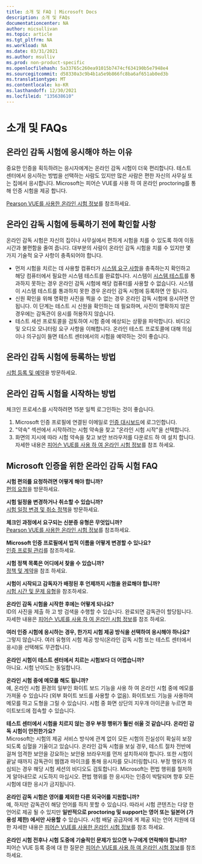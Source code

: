 ```yaml
---
title: 소개 및 FAQ | Microsoft Docs
description: 소개 및 FAQs
documentationcenter: NA
author: micsullivan
ms.topic: article
ms.tgt_pltfrm: NA
ms.workload: NA
ms.date: 03/31/2021
ms.author: msulliv
ms.prod: non-product-specific
ms.openlocfilehash: 5a33765c260ea91015b7474cf634190b5e7948e4
ms.sourcegitcommit: d58330a3c9b4b1a5e9b866fc8ba6af651ab0ed3b
ms.translationtype: MT
ms.contentlocale: ko-KR
ms.lasthandoff: 12/30/2021
ms.locfileid: "135638610"
---
```

# <a name="introduction-and-faqs"></a>소개 및 FAQs

## <a name="why-take-an-online-proctored-exam"></a>온라인 감독 시험에 응시해야 하는 이유

중요한 인증을 획득하려는 응시자에게는 온라인 감독 시험이 더욱 편리합니다. 테스트 센터에서 응시하는 방법을 선택하는 사람도 있지만 많은 사람은 편한 자신의 사무실 또는 집에서 응시합니다. Microsoft는 피어슨 VUE를 사용 하 여 온라인 proctoring를 통해 인증 시험을 제공 합니다.

[Pearson VUE를 사용한 온라인 시험 정보](/learn/certifications/online-exams)를 참조하세요.

## <a name="what-to-check-before-registering-for-an-online-proctored-exam"></a>온라인 감독 시험에 등록하기 전에 확인할 사항

온라인 감독 시험은 자신의 집이나 사무실에서 편하게 시험을 치를 수 있도록 하여 이동 시간과 불편함을 줄여 줍니다. 대부분의 사람이 온라인 감독 시험을 치를 수 있지만 몇 가지 기술적 요구 사항이 충족되어야 합니다.

- 먼저 시험을 치르는 데 사용할 컴퓨터가 [시스템 요구 사항](/learn/certifications/online-exams-psi#minimum-system-requirements)을 충족하는지 확인하고 해당 컴퓨터에서 필요한 시스템 테스트를 완료합니다. 시스템이 [시스템 테스트](/learn/certifications/online-exams-psi#run-a-system-check)를 통과하지 못하는 경우 온라인 감독 시험에 해당 컴퓨터를 사용할 수 없습니다. 시스템이 시스템 테스트를 통과하지 못한 경우 온라인 감독 시험에 등록하면 안 됩니다.
- 신원 확인을 위해 명확한 사진을 찍을 수 없는 경우 온라인 감독 시험에 응시하면 안 됩니다. 이 단계는 테스트 시 신원을 확인하는 데 필요하며, 사진이 명확하지 않은 경우에는 감독관이 응시를 허용하지 않습니다.
- 테스트 세션 프로토콜을 검토하여 시험 중에 예상되는 상황을 파악합니다. 비디오 및 오디오 모니터링 요구 사항을 이해합니다. 온라인 테스트 프로토콜에 대해 의심이나 의구심이 들면 테스트 센터에서의 시험을 예약하는 것이 좋습니다.

## <a name="how-to-register-an-online-proctored-exam"></a>온라인 감독 시험에 등록하는 방법

[시험 등록 및 예약](/learn/certifications/register-schedule-exam)을 방문하세요.

## <a name="how-to-start-an-online-proctored-exam"></a>온라인 감독 시험을 시작하는 방법

체크인 프로세스를 시작하려면 15분 일찍 로그인하는 것이 좋습니다.

1. Microsoft 인증 프로필에 연결된 이메일로 [인증 대시보드](https://aka.ms/certdashboard)에 로그인합니다.
2. "약속" 섹션에서 시작하려는 시험 약속을 찾고 "온라인 시험 시작"을 선택합니다.
3. 화면의 지시에 따라 시험 약속을 찾고 보안 브라우저를 다운로드 하 여 설치 합니다. 자세한 내용은 [피어슨 VUE를 사용 하 여 온라인 시험 정보](/learn/certifications/online-exams)를 참조 하세요.

## <a name="frequently-asked-questions-about-online-proctored-exams-for-microsoft-certification"></a>Microsoft 인증을 위한 온라인 감독 시험 FAQ

**시험 편의를 요청하려면 어떻게 해야 합니까?**
<br>[편의 요청](/learn/certifications/request-accommodations)을 방문하세요.

**시험 일정을 변경하거나 취소할 수 있습니까?**
<br>[시험 일정 변경 및 취소 정책](/learn/certifications/exam-reschedule-and-cancellation-policy)을 방문하세요.

**체크인 과정에서 요구되는 신분증 유형은 무엇입니까?**
<br>[Pearson VUE를 사용한 온라인 시험 정보](/learn/certifications/online-exams)를 참조하세요.

**Microsoft 인증 프로필에서 법적 이름을 어떻게 변경할 수 있나요?**
<br>[인증 프로필 관리](/learn/certifications/manage-certification-profile)를 참조하세요.

**시험 정책 목록은 어디에서 찾을 수 있습니까?**
<br>[정책 및 계약](/learn/certifications/certification-exam-policies)을 참조 하세요.

**시험이 시작되고 감독자가 배정된 후 언제까지 시험을 완료해야 합니까?**
<br>[시험 시간 및 문제 유형](/learn/certifications/exam-duration-question-types)을 참조하세요.

**온라인 감독 시험을 시작한 후에는 어떻게 되나요?**
<br>ID의 사진을 제출 하 고 방 검색을 수행할 수 있습니다. 완료되면 감독관이 할당됩니다. 자세한 내용은 [피어슨 VUE를 사용 하 여 온라인 시험 정보](/learn/certifications/online-exams)를 참조 하세요.

**여러 인증 시험에 응시하는 경우, 한가지 시험 제공 방식을 선택하여 응시해야 하나요?**
<br>그렇지 않습니다. 여러 유형의 시험 제공 방식(온라인 감독 시험 또는 테스트 센터에서 응시)을 선택해도 무관합니다.

**온라인 시험이 테스트 센터에서 치르는 시험보다 더 어렵습니까?**
<br>아니요. 시험 난이도는 동일합니다.

**온라인 시험 중에 메모를 해도 됩니까?**
<br>예, 온라인 시험 환경의 일부인 화이트 보드 기능을 사용 하 여 온라인 시험 중에 메모를 가져올 수 있습니다 (외부 화이트 보드를 사용할 수 없음). 화이트보드 기능을 사용하여 메모를 하고 도형을 그릴 수 있습니다. 시험 중 화면 상단의 지우개 아이콘을 누르면 화이트보드에 접속할 수 있습니다.

**테스트 센터에서 시험을 치르지 않는 경우 부정 행위가 훨씬 쉬울 것 같습니다. 온라인 감독 시험이 안전한가요?**
<br>Microsoft는 시험의 제공 서비스 방식에 관계 없이 모든 시험의 진실성이 확실히 보장되도록 심혈을 기울이고 있습니다. 온라인 감독 시험을 보실 경우, 테스트 절차 전반에 걸쳐 엄격한 보안을 강요하는 보안용 브라우저를 먼저 설치하셔야 합니다. 또한 시험이 끝날 때까지 감독관이 웹캠과 마이크를 통해 응시자를 모니터링합니다. 부정 행위가 의심되는 경우 해당 시험 세션의 비디오도 검토합니다. Microsoft는 편법 행위를 철저하게 알아내므로 시도하지 마십시오. 편법 행위를 한 응시자는 인증이 박탈되며 향후 모든 시험에 대한 응시가 금지됩니다.

**온라인 감독 시험은 영어를 제외한 다른 외국어를 지원합니까?**
<br>예, 하지만 감독관이 해당 언어를 하지 못할 수 있습니다. 따라서 시험 콘텐츠는 다양 한 언어로 제공 될 수 있지만 **일반적으로 proctoring 및 support는 영어 또는 일본어 (가용성 제한) 에서만 사용할** 수 있습니다. 시험 배달 공급자에 게 제공 되는 언어 지원에 대 한 자세한 내용은 [피어슨 VUE를 사용한 온라인 시험 정보](/learn/certifications/online-exams)를 참조 하세요.

**온라인 시험 전후나 시험 도중에 기술적인 문제가 있으면 누구에게 연락해야 합니까?**
<br>피어슨 VUE 등록 중에 대 한 질문은 [피어슨 VUE를 사용 하 여 온라인 시험 정보](/learn/certifications/online-exams)를 참조 하세요.